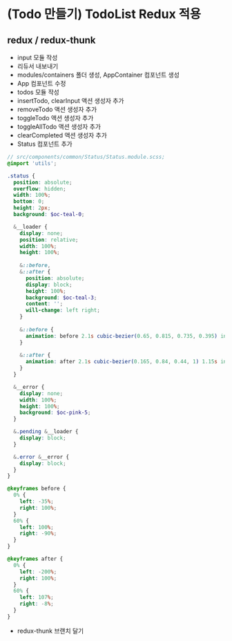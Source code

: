# (Todo 만들기) TodoList Redux 적용

## redux / redux-thunk

- input 모듈 작성
- 리듀서 내보내기
- modules/containers 폴더 생성, AppContainer 컴포넌트 생성
- App 컴포넌트 수정
- todos 모듈 작성
- insertTodo, clearInput 액션 생성자 추가
- removeTodo 액션 생성자 추가
- toggleTodo 액션 생성자 추가
- toggleAllTodo 액션 생성자 추가
- clearCompleted 액션 생성자 추가
- Status 컴포넌트 추가

```scss
// src/components/common/Status/Status.module.scss;
@import 'utils';

.status {
  position: absolute;
  overflow: hidden;
  width: 100%;
  bottom: 0;
  height: 2px;
  background: $oc-teal-0;

  &__loader {
    display: none;
    position: relative;
    width: 100%;
    height: 100%;
  
    &::before,
    &::after {
      position: absolute;
      display: block;
      height: 100%;
      background: $oc-teal-3;
      content: '';
      will-change: left right;
    }
  
    &::before {
      animation: before 2.1s cubic-bezier(0.65, 0.815, 0.735, 0.395) infinite;
    }
  
    &::after {
      animation: after 2.1s cubic-bezier(0.165, 0.84, 0.44, 1) 1.15s infinite;
    }
  }

  &__error {
    display: none;
    width: 100%;
    height: 100%;
    background: $oc-pink-5;
  }

  &.pending &__loader {
    display: block;
  }

  &.error &__error {
    display: block;
  }
}

@keyframes before {
  0% {
    left: -35%;
    right: 100%;
  }
  60% {
    left: 100%;
    right: -90%;
  }
}

@keyframes after {
  0% {
    left: -200%;
    right: 100%;
  }
  60% {
    left: 107%;
    right: -8%;
  }
}
```

- redux-thunk 브랜치 달기